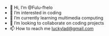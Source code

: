 - 👋 Hi, I’m @Fulu-fhelo
- 👀 I’m interested in coding
- 🌱 I’m currently learning multimedia computing
- 💞️ I’m looking to collaborate on coding projects
- 📫 How to reach me luckylad@gmail.com

<!---
Fulu-fhelo/Fulu-fhelo is a ✨ special ✨ repository because its `README.md` (this file) appears on your GitHub profile.
You can click the Preview link to take a look at your changes.
--->
